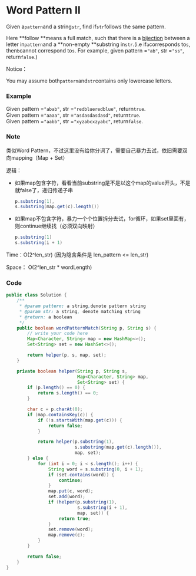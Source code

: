 # Word Pattern II

Given a`pattern`and a string`str`, find if`str`follows the same pattern.

Here **follow **means a full match, such that there is a [bijection](https://baike.baidu.com/item/双射/942799?fr=aladdin) between a letter in`pattern`and a **non-empty **substring in`str`.\(i.e if`a`corresponds to`s`, then`b`cannot correspond to`s`. For example, given pattern =`"ab"`, str =`"ss"`, return`false`.\)

Notice：

You may assume both`pattern`and`str`contains only lowercase letters.

### Example

Given pattern =`"abab"`, str =`"redblueredblue"`, return`true`.  
Given pattern =`"aaaa"`, str =`"asdasdasdasd"`, return`true`.  
Given pattern =`"aabb"`, str =`"xyzabcxzyabc"`, return`false`.

### Note

类似Word Pattern，不过这里没有给你分词了，需要自己暴力去试，依旧需要双向mapping（Map + Set）

逻辑：

* 如果map包含字符，看看当前substring是不是以这个map的value开头，不是就false了，递归传递子串
  ```java
  p.substring(1), 
  s.substring(map.get(c).length())
  ```
* 如果map不包含字符，暴力一个个位置拆分去试，for循环，如果set里面有，则continue继续找（必须双向映射）

  ```java
  p.substring(1)
  s.substring(i + 1)
  ```

Time：O\(2^len\_str\) \(因为隐含条件是 len\_pattern &lt;= len\_str\)

Space： O\(2^len\_str \* wordLength\)

### Code

```java
public class Solution {
    /**
     * @param pattern: a string,denote pattern string
     * @param str: a string, denote matching string
     * @return: a boolean
     */
    public boolean wordPatternMatch(String p, String s) {
        // write your code here
        Map<Character, String> map = new HashMap<>();
        Set<String> set = new HashSet<>();

        return helper(p, s, map, set);
    }

    private boolean helper(String p, String s, 
                           Map<Character, String> map,
                           Set<String> set) {
        if (p.length() == 0) {
            return s.length() == 0;
        }                       

        char c = p.charAt(0);
        if (map.containsKey(c)) {
            if (!s.startsWith(map.get(c))) {
                return false;
            }

            return helper(p.substring(1), 
                          s.substring(map.get(c).length()),
                          map, set);
        } else {
            for (int i = 0; i < s.length(); i++) {
                String word = s.substring(0, i + 1);
                if (set.contains(word)) {
                    continue;
                }
                map.put(c, word);
                set.add(word);
                if (helper(p.substring(1), 
                           s.substring(i + 1), 
                           map, set)) {
                    return true;           
                }
                set.remove(word);
                map.remove(c);
            }
        }

        return false;
    }
}
```



